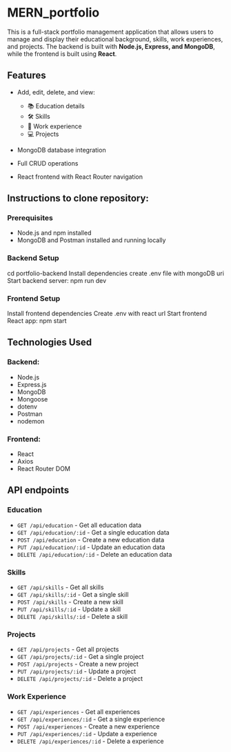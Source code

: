 # MERN_portfolio

This is a full-stack portfolio management application that allows users to manage and display their educational background, skills, work experiences, and projects. The backend is built with **Node.js, Express, and MongoDB**, while the frontend is built using **React**.

## Features

- Add, edit, delete, and view:
  - 📚 Education details
  - 🛠️ Skills
  - 💼 Work experience
  - 💻 Projects

- MongoDB database integration
- Full CRUD operations
- React frontend with React Router navigation
  
## Instructions to clone repository: 

### Prerequisites
- Node.js and npm installed
- MongoDB and Postman installed and running locally
### Backend Setup
cd portfolio-backend
Install dependencies
create .env file with mongoDB uri
Start backend server: npm run dev
### Frontend Setup
Install frontend dependencies
Create .env with react url
Start frontend React app: npm start


## Technologies Used

### Backend:
- Node.js
- Express.js
- MongoDB
- Mongoose
- dotenv
- Postman
- nodemon

### Frontend:
- React
- Axios
- React Router DOM


## API endpoints

### Education

- `GET /api/education` - Get all education data
- `GET /api/education/:id` - Get a single education data
- `POST /api/education` - Create a new education data
- `PUT /api/education/:id` - Update an education data
- `DELETE /api/education/:id` - Delete an education data

### Skills

- `GET /api/skills` - Get all skills
- `GET /api/skills/:id` - Get a single skill
- `POST /api/skills` - Create a new skill
- `PUT /api/skills/:id` - Update a skill
- `DELETE /api/skills/:id` - Delete a skill

### Projects

- `GET /api/projects` - Get all projects
- `GET /api/projects/:id` - Get a single project
- `POST /api/projects` - Create a new project
- `PUT /api/projects/:id` - Update a project
- `DELETE /api/projects/:id` - Delete a project

### Work Experience

- `GET /api/experiences` - Get all experiences
- `GET /api/experiences/:id` - Get a single experience
- `POST /api/experiences` - Create a new experience
- `PUT /api/experiences/:id` - Update a experience
- `DELETE /api/experiences/:id` - Delete a experience

